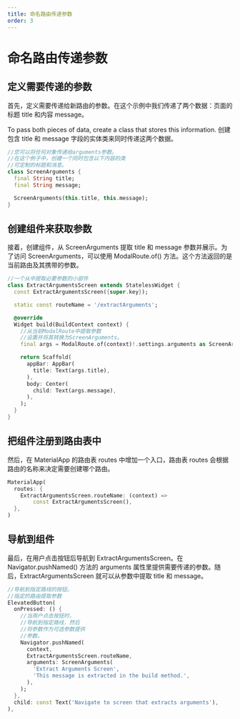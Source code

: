 ```yaml
---
title: 命名路由传递参数
order: 3
---
```


# 命名路由传递参数

## 定义需要传递的参数

首先，定义需要传递给新路由的参数。在这个示例中我们传递了两个数据：页面的标题 title 和内容 message。

To pass both pieces of data, create a class that stores this information. 创建包含 title 和 message 字段的实体类来同时传递这两个数据。

```dart [dart]
//您可以将任何对象传递给arguments参数。
//在这个例子中，创建一个同时包含以下内容的类
//可定制的标题和消息。
class ScreenArguments {
  final String title;
  final String message;

  ScreenArguments(this.title, this.message);
}
```

## 创建组件来获取参数

接着，创建组件，从 ScreenArguments 提取 title 和 message 参数并展示。为了访问 ScreenArguments，可以使用 ModalRoute.of()
方法。这个方法返回的是当前路由及其携带的参数。

```dart [dart]
//一个从中提取必要参数的小部件
class ExtractArgumentsScreen extends StatelessWidget {
  const ExtractArgumentsScreen({super.key});

  static const routeName = '/extractArguments';

  @override
  Widget build(BuildContext context) {
    //从当前ModalRoute中提取参数
    //设置并将其转换为ScreenArguments。
    final args = ModalRoute.of(context)!.settings.arguments as ScreenArguments;

    return Scaffold(
      appBar: AppBar(
        title: Text(args.title),
      ),
      body: Center(
        child: Text(args.message),
      ),
    );
  }
}
```

## 把组件注册到路由表中
然后，在 MaterialApp 的路由表 routes 中增加一个入口，路由表 routes 会根据路由的名称来决定需要创建哪个路由。
```dart [dart]
MaterialApp(
  routes: {
    ExtractArgumentsScreen.routeName: (context) =>
        const ExtractArgumentsScreen(),
  },
)
```
## 导航到组件
最后，在用户点击按钮后导航到 ExtractArgumentsScreen。在 Navigator.pushNamed() 方法的 arguments 属性里提供需要传递的参数。随后，ExtractArgumentsScreen 就可以从参数中提取 title 和 message。

```dart [dart]
//导航到指定路线的按钮。
//指定的路由提取参数
ElevatedButton(
  onPressed: () {
    //当用户点击按钮时，
    //导航到指定路线，然后
    //将参数作为可选参数提供
    //参数。
    Navigator.pushNamed(
      context,
      ExtractArgumentsScreen.routeName,
      arguments: ScreenArguments(
        'Extract Arguments Screen',
        'This message is extracted in the build method.',
      ),
    );
  },
  child: const Text('Navigate to screen that extracts arguments'),
),
```
